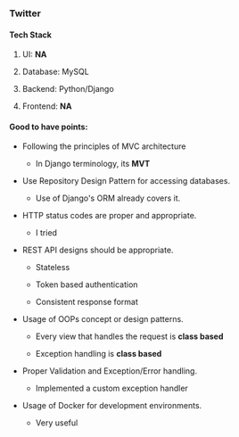 ### Twitter

#### Tech Stack

1. UI: **NA**

2. Database: MySQL

3. Backend: Python/Django

4. Frontend: **NA**

#### Good to have points:

- Following the principles of MVC architecture
  
  - In Django terminology, its **MVT**

- Use Repository Design Pattern for accessing databases.
  
  - Use of Django's ORM already covers it.

- HTTP status codes are proper and appropriate.
  
  - I tried

- REST API designs should be appropriate.
  
  - Stateless
  
  - Token based authentication
  
  - Consistent response format

- Usage of OOPs concept or design patterns.
  
  - Every view that handles the request is **class based**
  
  - Exception handling is **class based**

- Proper Validation and Exception/Error handling.
  
  - Implemented a custom exception handler

- Usage of Docker for development environments.
  
  - Very useful
